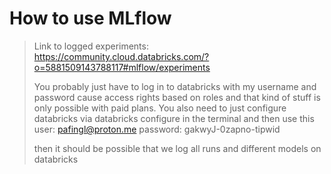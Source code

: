 # How to use MLflow
> Link to logged experiments: https://community.cloud.databricks.com/?o=5881509143788117#mlflow/experiments
> 
> You probably just have to log in to databricks with my username and password cause access rights based on roles
> and that kind of stuff is only possible with paid plans. You also need to just configure databricks via 
> databricks configure in the terminal and then use this 
> user: pafingl@proton.me
> password: gakwyJ-0zapno-tipwid
> 
> then it should be possible that we log all runs and different models on databricks